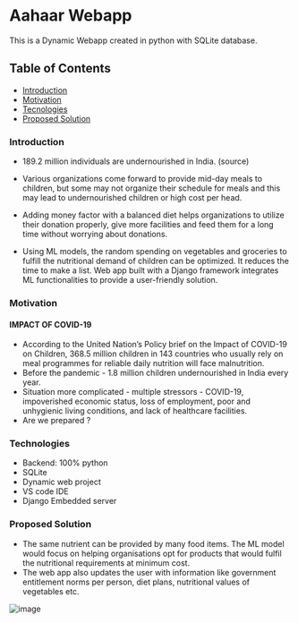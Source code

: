 
# Aahaar Webapp
This is a Dynamic Webapp created in python with SQLite database.

## Table of Contents
  * [Introduction](#general-info)
  * [Motivation](#motivation)
  * [Tecnologies](#technologies)
  * [Proposed Solution](#proposed-solution)

### Introduction
* 189.2 million individuals are undernourished in India. (source)

* Various organizations come forward to provide mid-day meals
to children, but some may not organize their schedule for meals
and this may lead to undernourished children or high cost per
head.

* Adding money factor with a balanced diet helps organizations to
utilize their donation properly, give more facilities and feed
them for a long time without worrying about donations.

* Using ML models, the random spending on vegetables and
groceries to fulfill the nutritional demand of children can be
optimized. It reduces the time to make a list. Web app built with
a Django framework integrates ML functionalities to provide a
user-friendly solution.

### Motivation
#### IMPACT OF COVID-19
* According to the United Nation’s Policy
brief on the Impact of COVID-19 on
Children, 368.5 million children in 143
countries who usually rely on meal
programmes for reliable daily nutrition
will face malnutrition.
* Before the pandemic - 1.8 million
children undernourished in India every
year.
* Situation more complicated - multiple stressors - COVID-19, impoverished economic status, loss
of employment, poor and unhygienic living conditions, and lack of healthcare facilities.
* Are we prepared ?



### Technologies 
  - Backend: 100% python
  - SQLite
  - Dynamic web project
  - VS code IDE
  - Django Embedded server

### Proposed Solution
* The same nutrient can be provided by
many food items. The ML model would
focus on helping organisations opt for
products that would fulfil the nutritional
requirements at minimum cost.
* The web app also updates the user with
information like government
entitlement norms per person, diet
plans, nutritional values of vegetables
etc.

![image](https://user-images.githubusercontent.com/46528316/135709746-00b7c475-f64f-4783-88e1-b17b0d92e5f9.png)

